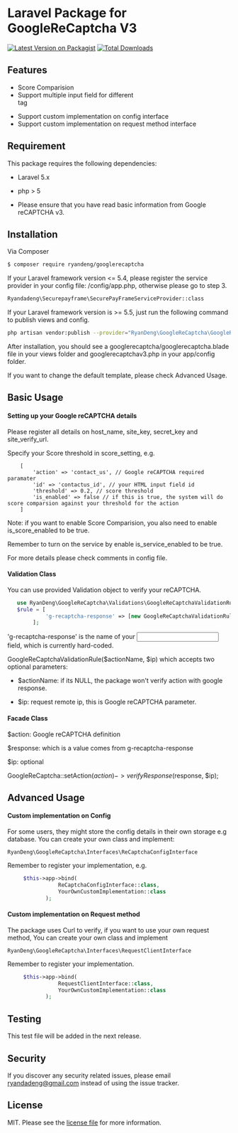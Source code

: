 # Laravel Package for GoogleReCaptcha V3

[![Latest Version on Packagist][ico-version]][link-packagist]
[![Total Downloads][ico-downloads]][link-downloads]


## Features

- Score Comparision
- Support multiple input field for different <form> tag
- Support custom implementation on config interface
- Support custom implementation on request method interface 

## Requirement

This package requires the following dependencies:

- Laravel 5.x

- php > 5

- Please ensure that you have read basic information from Google reCAPTCHA v3.

## Installation


Via Composer

``` bash
$ composer require ryandeng/googlerecaptcha
```

If your Laravel framework version <= 5.4, please register the service provider in your config file: /config/app.php, otherwise please go to step 3.

```sh
Ryandadeng\Securepayframe\SecurePayFrameServiceProvider::class
```

If your Laravel framework version is >= 5.5, just run the following command to publish views and config.
```sh 
php artisan vendor:publish --provider="RyanDeng\GoogleReCaptcha\GoogleReCaptchaServiceProvider"
```

After installation, you should see a googlerecaptcha/googlerecaptcha.blade file in your views folder and googlerecaptchav3.php in your app/config folder.

If you want to change the default template, please check Advanced Usage.


## Basic Usage
#### Setting up your Google reCAPTCHA details

Please register all details on host_name, site_key, secret_key and site_verify_url.

Specify your Score threshold in score_setting, e.g.

        [
            'action' => 'contact_us', // Google reCAPTCHA required paramater
            'id' => 'contactus_id', // your HTML input field id
            'threshold' => 0.2, // score threshold
            'is_enabled' => false // if this is true, the system will do score comparsion against your threshold for the action
        ]
        
Note: if you want to enable Score Comparision, you also need to enable is_score_enabled to be true.

Remember to turn on the service by enable is_service_enabled to be true.

For more details please check comments in config file. 
        
#### Validation Class
   
   You can use provided Validation object to verify your reCAPTCHA.
      
``` php
   use RyanDeng\GoogleReCaptcha\Validations\GoogleReCaptchaValidationRule
   $rule = [
            'g-recaptcha-response' => [new GoogleReCaptchaValidationRule('action_name',$ip)]
        ];
```

   'g-recaptcha-response' is the name of your <input> field, which is currently hard-coded.
   
   GoogleReCaptchaValidationRule($actionName, $ip) which accepts two optional parameters:
   -  $actionName: if its NULL, the package won't verify action with google response.
   
   -  $ip: request remote ip, this is Google reCAPTCHA parameter.
   

#### Facade Class

$action: Google reCAPTCHA definition

$response: which is a value comes from g-recaptcha-response

$ip: optional

GoogleReCaptcha::setAction($action)->verifyResponse($response, $ip);
    
## Advanced Usage

#### Custom implementation on Config
    
For some users, they might store the config details in their own storage e.g database. You can create your own class and implement:

```
RyanDeng\GoogleReCaptcha\Interfaces\ReCaptchaConfigInterface
```

Remember to register your implementation, e.g.

``` php
     $this->app->bind(
                ReCaptchaConfigInterface::class,
                YourOwnCustomImplementation::class
            );
```

#### Custom implementation on Request method

The package uses Curl to verify, if you want to use your own request method, You can create your own class and implement 
```
RyanDeng\GoogleReCaptcha\Interfaces\RequestClientInterface
```

Remember to register your implementation.
``` php
     $this->app->bind(
                RequestClientInterface::class,
                YourOwnCustomImplementation::class
            );
```
## Testing

This test file will be added in the next release.


## Security

If you discover any security related issues, please email ryandadeng@gmail.com instead of using the issue tracker.


## License

MIT. Please see the [license file](license.md) for more information.

[ico-version]: https://img.shields.io/packagist/v/ryandeng/googlerecaptcha.svg?style=flat-square
[ico-downloads]: https://img.shields.io/packagist/dt/ryandeng/googlerecaptcha.svg?style=flat-square
[ico-travis]: https://img.shields.io/travis/ryandeng/googlerecaptcha/master.svg?style=flat-square
[ico-styleci]: https://styleci.io/repos/12345678/shield

[link-packagist]: https://packagist.org/packages/ryandeng/googlerecaptcha
[link-downloads]: https://packagist.org/packages/ryandeng/googlerecaptcha
[link-author]: https://github.com/ryandadeng
